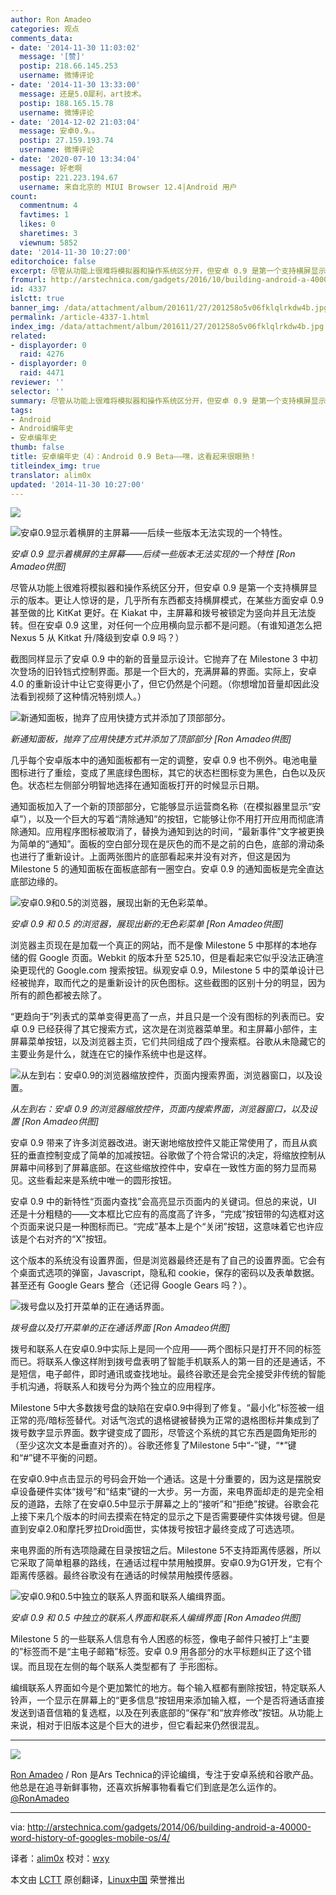 ```yaml
---
author: Ron Amadeo
categories: 观点
comments_data:
- date: '2014-11-30 11:03:02'
  message: '[赞]'
  postip: 218.66.145.253
  username: 微博评论
- date: '2014-11-30 13:33:00'
  message: 还是5.0犀利，art技术。
  postip: 188.165.15.78
  username: 微博评论
- date: '2014-12-02 21:03:04'
  message: 安卓0.9。。
  postip: 27.159.193.74
  username: 微博评论
- date: '2020-07-10 13:34:04'
  message: 好老啊
  postip: 221.223.194.67
  username: 来自北京的 MIUI Browser 12.4|Android 用户
count:
  commentnum: 4
  favtimes: 1
  likes: 0
  sharetimes: 3
  viewnum: 5852
date: '2014-11-30 10:27:00'
editorchoice: false
excerpt: 尽管从功能上很难将模拟器和操作系统区分开，但安卓 0.9 是第一个支持横屏显示的版本。
fromurl: http://arstechnica.com/gadgets/2016/10/building-android-a-40000-word-history-of-googles-mobile-os/4/
id: 4337
islctt: true
banner_img: /data/attachment/album/201611/27/201258o5v06fklqlrkdw4b.jpg
permalink: /article-4337-1.html
index_img: /data/attachment/album/201611/27/201258o5v06fklqlrkdw4b.jpg.thumb.jpg
related:
- displayorder: 0
  raid: 4276
- displayorder: 0
  raid: 4471
reviewer: ''
selector: ''
summary: 尽管从功能上很难将模拟器和操作系统区分开，但安卓 0.9 是第一个支持横屏显示的版本。
tags:
- Android
- Android编年史
- 安卓编年史
thumb: false
title: 安卓编年史（4）：Android 0.9 Beta——嘿，这看起来很眼熟！
titleindex_img: true
translator: alim0x
updated: '2014-11-30 10:27:00'
---
```


![](/data/attachment/album/201611/27/201258o5v06fklqlrkdw4b.jpg)


![安卓0.9显示着横屏的主屏幕——后续一些版本无法实现的一个特性。](/data/attachment/album/201411/30/102719p8mz0d4eoou30zfh.png)


*安卓 0.9 显示着横屏的主屏幕——后续一些版本无法实现的一个特性 [Ron Amadeo供图]*


尽管从功能上很难将模拟器和操作系统区分开，但安卓 0.9 是第一个支持横屏显示的版本。更让人惊讶的是，几乎所有东西都支持横屏模式，在某些方面安卓 0.9 甚至做的比 KitKat 更好。在 Kiakat 中，主屏幕和拨号被锁定为竖向并且无法旋转。但在安卓 0.9 这里，对任何一个应用横向显示都不是问题。（有谁知道怎么把 Nexus 5 从 Kitkat 升/降级到安卓 0.9 吗？）


截图同样显示了安卓 0.9 中的新的音量显示设计。它抛弃了在 Milestone 3 中初次登场的旧铃铛式控制界面。那是一个巨大的，充满屏幕的界面。实际上，安卓 4.0 的重新设计中让它变得更小了，但它仍然是个问题。（你想增加音量却因此没法看到视频了这种情况特别烦人。）


![新通知面板，抛弃了应用快捷方式并添加了顶部部分。](/data/attachment/album/201411/30/102719u3ntuqcendk3yj3c.png)


*新通知面板，抛弃了应用快捷方式并添加了顶部部分 [Ron Amadeo供图]*


几乎每个安卓版本中的通知面板都有一定的调整，安卓 0.9 也不例外。电池电量图标进行了重绘，变成了黑底绿色图标，其它的状态栏图标变为黑色，白色以及灰色。状态栏左侧部分明智地选择在通知面板打开的时候显示日期。


通知面板加入了一个新的顶部部分，它能够显示运营商名称（在模拟器里显示“安卓”），以及一个巨大的写着“清除通知”的按钮，它能够让你不用打开应用而彻底清除通知。应用程序图标被取消了，替换为通知到达的时间，“最新事件”文字被更换为简单的“通知”。面板的空白部分现在是灰色的而不是之前的白色，底部的滑动条也进行了重新设计。上面两张图片的底部看起来并没有对齐，但这是因为 Milestone 5 的通知面板在面板底部有一圈空白。安卓 0.9 的通知面板是完全直达底部边缘的。


![安卓0.9和0.5的浏览器，展现出新的无色彩菜单。](/data/attachment/album/201411/30/102720dqdhds8qo61qid1x.png)


*安卓 0.9 和 0.5 的浏览器，展现出新的无色彩菜单 [Ron Amadeo供图]*


浏览器主页现在是加载一个真正的网站，而不是像 Milestone 5 中那样的本地存储的假 Google 页面。Webkit 的版本升至 525.10，但是看起来它似乎没法正确渲染更现代的 Google.com 搜索按钮。纵观安卓 0.9，Milestone 5 中的菜单设计已经被抛弃，取而代之的是重新设计的灰色图标。这些截图的区别十分的明显，因为所有的颜色都被去除了。


“更趋向于”列表式的菜单变得更高了一点，并且只是一个没有图标的列表而已。安卓 0.9 已经获得了其它搜索方式，这次是在浏览器菜单里。和主屏幕小部件，主屏幕菜单按钮，以及浏览器主页，它们共同组成了四个搜索框。谷歌从未隐藏它的主要业务是什么，就连在它的操作系统中也是这样。


![从左到右：安卓0.9的浏览器缩放控件，页面内搜索界面，浏览器窗口，以及设置。](/data/attachment/album/201411/30/102721qqu27zy2xu7x8krg.png)


*从左到右：安卓 0.9 的浏览器缩放控件，页面内搜索界面，浏览器窗口，以及设置 [Ron Amadeo供图]*


安卓 0.9 带来了许多浏览器改进。谢天谢地缩放控件又能正常使用了，而且从疯狂的垂直控制变成了简单的加减按钮。谷歌做了个符合常识的决定，将缩放控制从屏幕中间移到了屏幕底部。在这些缩放控件中，安卓在一致性方面的努力显而易见。这些看起来是系统中唯一的圆形按钮。


安卓 0.9 中的新特性“页面内查找”会高亮显示页面内的关键词。但总的来说，UI 还是十分粗糙的——文本框比它应有的高度高了许多，“完成”按钮带的勾选框对这个页面来说只是一种图标而已。“完成”基本上是个“关闭”按钮，这意味着它也许应该是个右对齐的“X”按钮。


这个版本的系统没有设置界面，但是浏览器最终还是有了自己的设置界面。它会有个桌面式选项的弹窗，Javascript，隐私和 cookie，保存的密码以及表单数据。甚至还有 Google Gears 整合（还记得 Google Gears 吗？）。


![拨号盘以及打开菜单的正在通话界面。](/data/attachment/album/201411/30/102726fm909993ty0tjr99.jpg)


*拨号盘以及打开菜单的正在通话界面 [Ron Amadeo供图]*


拨号和联系人在安卓0.9中实际上是同一个应用——两个图标只是打开不同的标签而已。将联系人像这样附到拨号盘表明了智能手机联系人的第一目的还是通话，不是短信，电子邮件，即时通讯或查找地址。最终谷歌还是会完全接受非传统的智能手机沟通，将联系人和拨号分为两个独立的应用程序。


Milestone 5中大多数拨号盘的缺陷在安卓0.9中得到了修复。“最小化”标签被一组正常的亮/暗标签替代。对话气泡式的退格键被替换为正常的退格图标并集成到了拨号数字显示界面。数字键变成了圆形，尽管这个系统的其它东西是圆角矩形的（至少这次文本是垂直对齐的）。谷歌还修复了Milestone 5中“-”键，“\*”键和“#”键不平衡的问题。


在安卓0.9中点击显示的号码会开始一个通话。这是十分重要的，因为这是摆脱安卓设备硬件实体“拨号”和“结束”键的一大步。另一方面，来电界面却走的是完全相反的道路，去除了在安卓0.5中显示于屏幕之上的“接听”和“拒绝”按键。谷歌会花上接下来几个版本的时间去摸索在特定的显示之下是否需要硬件实体拨号键。但是直到安卓2.0和摩托罗拉Droid面世，实体拨号按钮才最终变成了可选选项。


来电界面的所有选项隐藏在目录按钮之后。Milestone 5不支持距离传感器，所以它采取了简单粗暴的路线，在通话过程中禁用触摸屏。安卓0.9为G1开发，它有个距离传感器。最终谷歌没有在通话的时候禁用触摸传感器。


![安卓0.9和0.5中独立的联系人界面和联系人编缉界面。](/data/attachment/album/201411/30/102728ngcg0w8pieu88ize.png)


*安卓 0.9 和 0.5 中独立的联系人界面和联系人编缉界面 [Ron Amadeo供图]*


Milestone 5 的一些联系人信息有令人困惑的标签，像电子邮件只被打上“主要的”标签而不是“主电子邮箱”标签。安卓 0.9 用各部分的水平标题纠正了这个错误。而且现在左侧的每个联系人类型都有了<ruby> 手形图标 <rp>  （ </rp> <rt>  Action icons </rt> <rp>  ） </rp></ruby>。


编缉联系人界面如今是个更加繁忙的地方。每个输入框都有删除按钮，特定联系人铃声，一个显示在屏幕上的“更多信息”按钮用来添加输入框，一个是否将通话直接发送到语音信箱的复选框，以及在列表底部的“保存”和“放弃修改”按钮。从功能上来说，相对于旧版本这是个巨大的进步，但它看起来仍然很混乱。




---


![](/data/attachment/album/201411/30/102729xxnxnllhdsvhhaxo.jpg)


[Ron Amadeo](http://arstechnica.com/author/ronamadeo) / Ron 是Ars Technica的评论编缉，专注于安卓系统和谷歌产品。他总是在追寻新鲜事物，还喜欢拆解事物看看它们到底是怎么运作的。[@RonAmadeo](https://twitter.com/RonAmadeo)




---


via: <http://arstechnica.com/gadgets/2014/06/building-android-a-40000-word-history-of-googles-mobile-os/4/>


译者：[alim0x](https://github.com/alim0x) 校对：[wxy](https://github.com/wxy)


本文由 [LCTT](https://github.com/LCTT/TranslateProject) 原创翻译，[Linux中国](http://linux.cn/) 荣誉推出